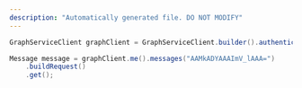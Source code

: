 ```yaml
---
description: "Automatically generated file. DO NOT MODIFY"
---
```

<!-- markdownlint-disable MD041 -->

```java
GraphServiceClient graphClient = GraphServiceClient.builder().authenticationProvider( authProvider ).buildClient();

Message message = graphClient.me().messages("AAMkADYAAAImV_lAAA=")
    .buildRequest()
    .get();
```

